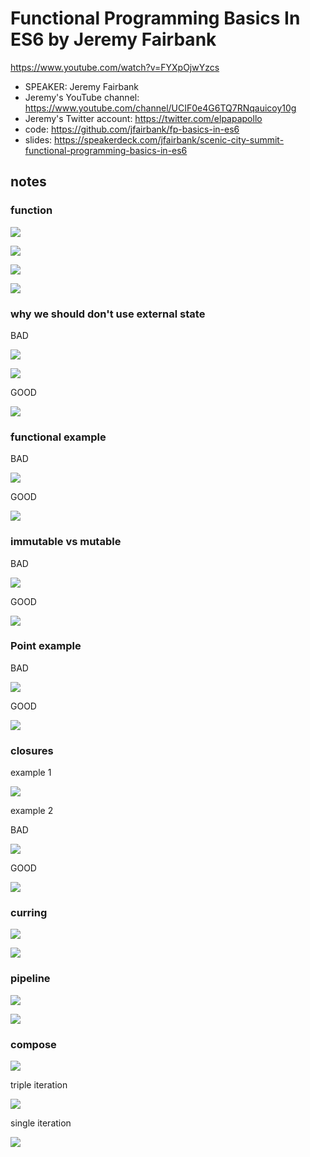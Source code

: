 # Functional Programming Basics In ES6 by Jeremy Fairbank

<https://www.youtube.com/watch?v=FYXpOjwYzcs>

* SPEAKER: Jeremy Fairbank
* Jeremy's YouTube channel: <https://www.youtube.com/channel/UCIF0e4G6TQ7RNqauicoy10g>
* Jeremy's Twitter account: <https://twitter.com/elpapapollo>
* code: <https://github.com/jfairbank/fp-basics-in-es6>
* slides: <https://speakerdeck.com/jfairbank/scenic-city-summit-functional-programming-basics-in-es6>


## notes

### function

![](assets/input-and-output.png)

![](assets/fx1.png)

![](assets/fx2.png)

![](assets/es6-class.png)

### why we should don't use external state

BAD

![](assets/hard-to-test1.png)

![](assets/hard-to-test2.png)

GOOD

![](assets/easy-to-test.png)

### functional example

BAD

![](assets/not-functional.png)

GOOD

![](assets/functional.png)

### immutable vs mutable

BAD

![](assets/mutable.png)

GOOD

![](assets/immutable.png)

### Point example

BAD

![](assets/bad-point.png)

GOOD

![](assets/good-point.png)

### closures

example 1

![](assets/closures1.png)

example 2

BAD

![](assets/repetitive.png)

GOOD

![](assets/closures2.png)

### curring

![](assets/carrying1.png)

![](assets/arrying1.png)

### pipeline

![](assets/pipleline.png)

![](assets/functional2.png)

### compose

![](assets/compose.png)

triple iteration

![](assets/triple-iteration.png)

single iteration

![](assets/single-iteration.png)